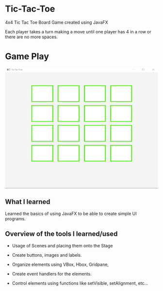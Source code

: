 # Tic-Tac-Toe
4x4 Tic Tac Toe Board Game created using JavaFX

Each player takes a turn making a move until one player has 4 in a row or there are no more spaces.

# Game Play


 <img src="tictactoeStart.jpg" alt="StartGame" width="800" height="400">






## What I learned

Learned the basics of using JavaFX to be able to create simple UI programs.

## Overview of the tools I learned/used

* Usage of Scenes and placing them onto the Stage

* Create buttons, images and labels.

* Organize elements using VBox, Hbox, Gridpane, 

* Create event handlers for the elements.

* Control elements using functions like setVisible, setAlignment, etc...

